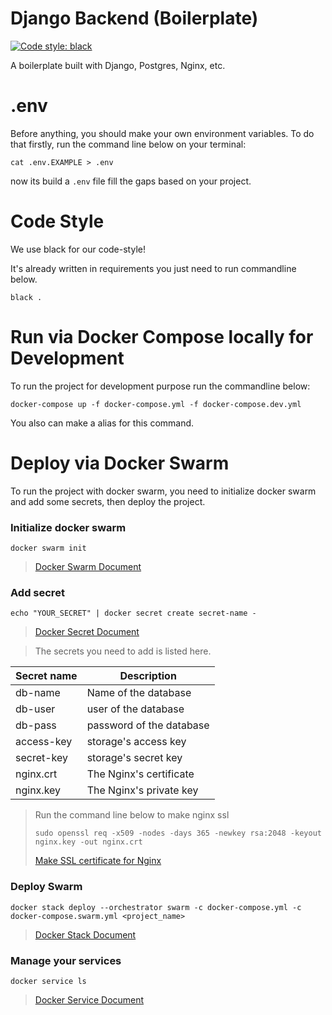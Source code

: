 # Django Backend (Boilerplate)
[![Code style: black](https://img.shields.io/badge/code%20style-black-000000.svg)](https://github.com/psf/black)

A boilerplate built with Django, Postgres, Nginx, etc.


# .env
Before anything, you should make your own environment variables.
To do that firstly, run the command line below on your terminal:
```shell script
cat .env.EXAMPLE > .env
```
now its build a `.env` file fill the gaps based on your project.


# Code Style
We use black for our code-style!

It's already written in requirements you just need to run commandline below.
```shell script
black .
```


# Run via Docker Compose locally for Development
To run the project for development purpose run the commandline below:
```shell script
docker-compose up -f docker-compose.yml -f docker-compose.dev.yml
```
You also can make a alias for this command.


# Deploy via Docker Swarm
To run the project with docker swarm, you need to initialize docker swarm and add some secrets, then deploy the project.

### Initialize docker swarm 
```shell script
docker swarm init
```
> [Docker Swarm Document](https://docs.docker.com/engine/reference/commandline/stack/)

### Add secret
```shell script
echo "YOUR_SECRET" | docker secret create secret-name -
```
> [Docker Secret Document](https://docs.docker.com/engine/reference/commandline/secret/)

> The secrets you need to add is listed here.

| Secret name       | Description
|--------------     |---------------
| db-name           | Name of the database
| db-user           | user of the database
| db-pass           | password of the database
| access-key        | storage's access key
| secret-key        | storage's secret key 
| nginx.crt         | The Nginx's certificate
| nginx.key         | The Nginx's private key

> Run the command line below to make nginx ssl
> ```shell script
> sudo openssl req -x509 -nodes -days 365 -newkey rsa:2048 -keyout nginx.key -out nginx.crt
> ```
> [Make SSL certificate for Nginx](https://www.digitalocean.com/community/tutorials/how-to-create-a-self-signed-ssl-certificate-for-nginx-on-centos-7)

### Deploy Swarm
```shell script
docker stack deploy --orchestrator swarm -c docker-compose.yml -c docker-compose.swarm.yml <project_name>
```
> [Docker Stack Document](https://docs.docker.com/engine/reference/commandline/stack/)

### Manage your services
```shell script
docker service ls
```
> [Docker Service Document](https://docs.docker.com/engine/reference/commandline/service/)

